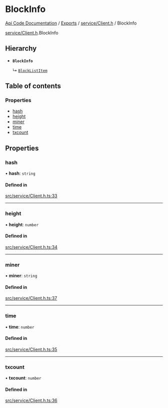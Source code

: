 # BlockInfo
 
[Api Code Documentation](../README.md) / [Exports](../modules.md) / [service/Client.h](../modules/service_Client_h.md) / BlockInfo

[service/Client.h](../modules/service_Client_h.md).BlockInfo

## Hierarchy

- **`BlockInfo`**

  ↳ [`BlockListItem`](service_Client_h.BlockListItem.md)

## Table of contents

### Properties

- [hash](service_Client_h.BlockInfo.md#hash)
- [height](service_Client_h.BlockInfo.md#height)
- [miner](service_Client_h.BlockInfo.md#miner)
- [time](service_Client_h.BlockInfo.md#time)
- [txcount](service_Client_h.BlockInfo.md#txcount)

## Properties

### hash

• **hash**: `string`

#### Defined in

[src/service/Client.h.ts:33](https://github.com/openkfw/TruBudget/blob/d07ad94/api/src/service/Client.h.ts#L33)

___

### height

• **height**: `number`

#### Defined in

[src/service/Client.h.ts:34](https://github.com/openkfw/TruBudget/blob/d07ad94/api/src/service/Client.h.ts#L34)

___

### miner

• **miner**: `string`

#### Defined in

[src/service/Client.h.ts:37](https://github.com/openkfw/TruBudget/blob/d07ad94/api/src/service/Client.h.ts#L37)

___

### time

• **time**: `number`

#### Defined in

[src/service/Client.h.ts:35](https://github.com/openkfw/TruBudget/blob/d07ad94/api/src/service/Client.h.ts#L35)

___

### txcount

• **txcount**: `number`

#### Defined in

[src/service/Client.h.ts:36](https://github.com/openkfw/TruBudget/blob/d07ad94/api/src/service/Client.h.ts#L36)
